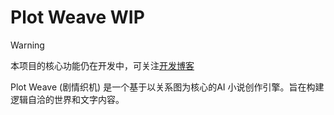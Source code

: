 # Plot Weave **WIP**

> [!WARNING]
> 本项目的核心功能仍在开发中，可关注[开发博客](https://shadow3aaa.github.io/blog/%E5%B0%8F%E8%AF%B4agent%E8%AE%A1%E5%88%92%E4%B8%80/)

Plot Weave (剧情织机) 是一个基于以关系图为核心的AI 小说创作引擎。旨在构建逻辑自洽的世界和文字内容。
